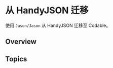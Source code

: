 # 从 HandyJSON 迁移

使用 ``Jason/Jason`` 从 HandyJSON 迁移至 Codable。

## Overview

<!-- TODO -->

## Topics

<!-- TODO -->
